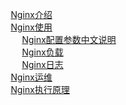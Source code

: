

&emsp; [Nginx介绍](/docs/system/loadBalance/Nginx/nginxIntroduce.md)  
&emsp; [Nginx使用](/docs/system/loadBalance/Nginx/nginxUser.md)   
&emsp; &emsp; [Nginx配置参数中文说明](/docs/system/loadBalance/Nginx/nginxConfig.md)   
&emsp; &emsp; [Nginx负载](/docs/system/loadBalance/Nginx/nginxLoad.md)   
&emsp; &emsp; [Nginx日志](/docs/system/loadBalance/Nginx/nginxLog.md)   
&emsp; [Nginx运维](/docs/system/loadBalance/Nginx/nginxOperation.md)  
&emsp; [Nginx执行原理](/docs/system/loadBalance/Nginx/nginxPrinciple.md)  


<!-- 

一张小图看尽 Nginx
https://mp.weixin.qq.com/s/kLfn7xArWvrl0Wfk25d-Mg
openssl 如何生成自签证书
https://mp.weixin.qq.com/s/10tVK6c3Rm_I1jyfs-Vsjg
-->


